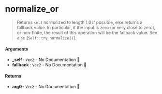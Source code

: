 # normalize\_or

>  Returns `self` normalized to length 1.0 if possible, else returns a
>  fallback value.
>  In particular, if the input is zero (or very close to zero), or non-finite,
>  the result of this operation will be the fallback value.
>  See also [`Self::try_normalize()`].

#### Arguments

- **\_self** : `Vec2` \- No Documentation 🚧
- **fallback** : `Vec2` \- No Documentation 🚧

#### Returns

- **arg0** : `Vec2` \- No Documentation 🚧
